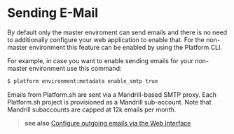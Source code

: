 # Sending E-Mail

By default only the master enviroment can send emails and there is no
need to additionally configure your web application to enable that. For
the non-master environment this feature can be enabled by using the
Platform CLI.

For example, in case you want to enable sending emails for your
non-master environment use this command:

```bash
$ platform environment:metadata enable_smtp true
```

Emails from Platform.sh are sent via a Mandrill-based SMTP proxy. Each
Platform.sh project is provisioned as a Mandrill sub-account. Note that Mandrill subaccounts are capped at 12k emails per month.

> **see also**
> [Configure outgoing emails via the Web Interface](../overview/web-ui/configure-environment.html#settings)
